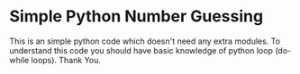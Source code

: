 # Simple Python Number Guessing

This is an simple python code which doesn't need any extra modules. To understand this code you should have basic knowledge of python loop (do-while loops).
Thank You.
